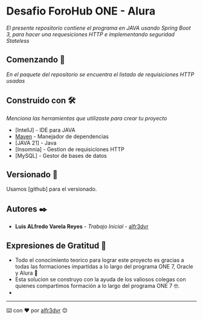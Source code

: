 # Desafio ForoHub ONE - Alura

_El presente repositorio contiene el programa en JAVA usando Spring Boot 3, para hacer una requesiciones HTTP e implementando  seguridad Stateless_

## Comenzando 🚀

_En el paquete del repositorio se encuentra el listado de requisiciones HTTP usadas_

## Construido con 🛠️

_Menciona las herramientas que utilizaste para crear tu proyecto_

* [IntellJ] - IDE para JAVA
* [Maven](https://maven.apache.org/) - Manejador de dependencias
* [JAVA 21] - Java 
* [Insomnia] - Gestion de requisiciones HTTP
* [MySQL] - Gestor de bases de datos


## Versionado 📌

Usamos [github] para el versionado. 

## Autores ✒️


* **Luis ALfredo Varela Reyes** - *Trabajo Inicial* - [alfr3dvr](https://github.com/alfr3dvr)

## Expresiones de Gratitud 🎁

* Todo el conocimiento teorico para lograr este proyecto es gracias a todas las formaciones impartidas a lo largo del programa ONE 7, Oracle y Alura 📢
* Esta solucion se construyo con la ayuda de los valiosos colegas con quienes compartimos formación a lo largo del programa ONE 7 🤓.
* 



---
⌨️ con ❤️ por [alfr3dvr](https://github.com/alfr3dvr) 😊
